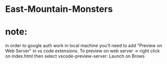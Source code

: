 # East-Mountain-Monsters

# note:
in order to google auth work in local machine you'll need to add "Preview on Web Server" in vs code extensions. 
To preview on web server -> right click on index.html then select vscode-preview-server: Launch on Brows